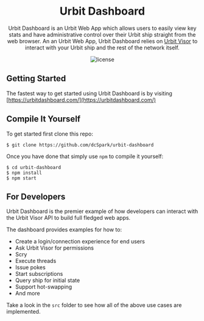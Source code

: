 <h1 align="center">
  Urbit Dashboard
</h1>
<p align="center">Urbit Dashboard is an Urbit Web App which allows users to easily view key stats and have administrative control over their Urbit ship straight from the web browser. An an Urbit Web App, Urbit Dashboard relies on <a href = "https://github.com/dcSpark/urbit-visor">Urbit Visor</a> to interact with your Urbit ship and the rest of the network itself.</p>

<p align="center"><img src="https://img.shields.io/badge/license-mit-blue?style=for-the-badge&logo=none" alt="license" /></p>

## Getting Started

The fastest way to get started using Urbit Dashboard is by visiting [https://urbitdashboard.com/](https://urbitdashboard.com/)

## Compile It Yourself

To get started first clone this repo:

```
$ git clone https://github.com/dcSpark/urbit-dashboard
```

Once you have done that simply use `npm` to compile it yourself:

```
$ cd urbit-dashboard
$ npm install
$ npm start
```

## For Developers

Urbit Dashboard is the premier example of how developers can interact with the Urbit Visor API to build full fledged web apps.

The dashboard provides examples for how to:

- Create a login/connection experience for end users
- Ask Urbit Visor for permissions
- Scry
- Execute threads
- Issue pokes
- Start subscriptions
- Query ship for initial state
- Support hot-swapping
- And more

Take a look in the `src` folder to see how all of the above use cases are implemented.
